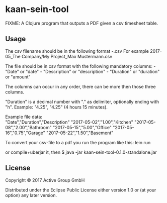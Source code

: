 # kaan-sein-tool

FIXME: A Clojure program that outputs a PDF given a csv timesheet table.

## Usage

The csv filename should be in the following format
    <YYYY>-<MM>_<project>_<Employee>.csv
For example
    2017-05_The Company/My Project_Max Mustermann.csv
    
The file should be in csv format with the following mandatory columns:
    - "Date" or "date"
    - "Description" or "description"
    - "Duration" or "duration" or "amount"

The columns can occur in any order, there can be more then those three columns.

"Duration" is a decimal number with "." as delimiter, optionally ending with "h".
Example: "4.25", "4.25" (4 hours 15 minutes).


Example file data:	
    "Date","Duration","Description"
    "2017-05-02","1.00","Kitchen"
    "2017-05-08","2.00","Bathroom"
    "2017-05-15","5.00","Office"
    "2017-05-16","0.75","Garage"
    "2017-05-22","1.50","Basement"

To convert your csv-file to a pdf you run the program like this:
    lein run <path-to-csv-file>

or compile+uberjar it, then
    $ java -jar kaan-sein-tool-0.1.0-standalone.jar <path-to-csv-file>

## License

Copyright © 2017 Active Group GmbH

Distributed under the Eclipse Public License either version 1.0 or (at
your option) any later version.
